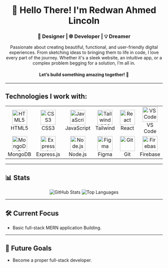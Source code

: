 <div align="center">
  
  # 👋 Hello There! I'm Redwan Ahmed Lincoln
  
  ### 🚀 Designer | 🌐 Developer | 💡 Dreamer
  
  Passionate about creating beautiful, functional, and user-friendly digital experiences. From sketching ideas to bringing them to life in code, I love every part of the journey. Whether it's a sleek website, an intuitive app, or a complex problem begging for a solution, I’m all in.

  #### Let’s build something amazing together! 🎉

</div>

---

## Technologies I work with:

<div align="center">

<table>
  <tr>
    <td align="center" width="96">
      <img src="https://cdn.simpleicons.org/html5/E34F26" width="48" height="48" alt="HTML5" />
      <br>HTML5
    </td>
    <td align="center" width="96">
      <img src="https://cdn.simpleicons.org/css3/1572B6" width="48" height="48" alt="CSS3" />
      <br>CSS3
    </td>
    <td align="center" width="96">
      <img src="https://cdn.simpleicons.org/javascript/F7DF1E" width="48" height="48" alt="JavaScript" />
      <br>JavaScript
    </td>
    <td align="center" width="96">
      <img src="https://cdn.simpleicons.org/tailwindcss/06B6D4" width="48" height="48" alt="Tailwind CSS" />
      <br>Tailwind
    </td>
    <td align="center" width="96">
      <img src="https://cdn.simpleicons.org/react/61DAFB" width="48" height="48" alt="React" />
      <br>React
    </td>
    <td align="center" width="96">
      <img src="https://i.ibb.co.com/NZ6WjY7/pngwing-com-1.png" width="48" height="48" alt="VS Code" />
      <br>VS Code
    </td>
  </tr>
  <tr>
    <td align="center" width="96">
      <img src="https://cdn.simpleicons.org/mongodb/47A248" width="48" height="48" alt="MongoDB" />
      <br>MongoDB
    </td>
    <td align="center" width="96">
      <img src="https://cdn.simpleicons.org/express/000000" width="48" height="48" alt="Express.js" />
      <br>Express.js
    </td>
    <td align="center" width="96">
      <img src="https://cdn.simpleicons.org/node.js/339933" width="48" height="48" alt="Node.js" />
      <br>Node.js
    </td>
    <td align="center" width="96">
      <img src="https://cdn.simpleicons.org/figma/F24E1E" width="48" height="48" alt="Figma" />
      <br>Figma
    </td>
    <td align="center" width="96">
      <img src="https://cdn.simpleicons.org/git/F05032" width="48" height="48" alt="Git" />
      <br>Git
    </td>
    <td align="center" width="96">
      <img src="https://cdn.simpleicons.org/firebase/FFCA28" width="48" height="48" alt="Firebase" />
      <br>Firebase
    </td>
  </tr>
</table>

</div>

---

## 📊 Stats

<div align="center">

  ![GitHub Stats](https://github-readme-stats.vercel.app/api?username=lincoln-ra&show_icons=true&theme=radical)
  ![Top Languages](https://github-readme-stats.vercel.app/api/top-langs/?username=lincoln-ra&layout=compact&theme=radical)

</div>

---

## 🛠️ Current Focus

- Basic full-stack MERN application Building.  

---

## 🎯 Future Goals

- Become a proper full-stack developer.  

